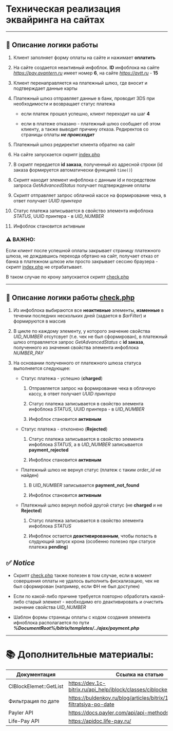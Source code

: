 # Техническая реализация эквайринга на сайтах

---

## 📝 Описание логики работы

   1. Клиент заполняет форму оплаты на сайте и нажимает **оплатить**
   
   2. На сайте создается неактивный инфоблок. **ID** инфоблока на сайте *https://pay.avantern.ru* имеет номер **6**, на сайте *https://avtt.ru* - **15**
   
   3. Клиент перенаправляется на платежный шлюз, где вносит и подтверждает данные карты
   
   4. Платежный шлюз отправляет данные в банк, проводит 3DS при необходимости и возвращает статус платежа
   
       - если платеж прошел успешно, клиент переходит на шаг **4**
      
       - если в платеже отказано - платежный шлюз сообщает об этом клиенту, а также выводит причину отказа. Редиректов со страницы оплаты ***не происходит***
  
   1. Платежный шлюз редиректит клиента обратно на сайт
   
   2. На сайте запускается скрипт [index.php](https://github.com/Avantern-LLC/sites-payment/blob/v1.0/pay.avantern/index.php)
   
   3. В скрипт передается **id заказа**, полученный из адресной строки (id заказа формируется автоматически функцией  `time()`)
   
   4. Скрипт находит элемент инфоблока с данным id и посредством запроса *GetAdvancedStatus* получает подтверждение оплаты
   
   5.  Скрипт отправляет запрос облачной кассе на формирование чека, в ответ получает *UUID принтера*
   
   6.  Статус платежа записывается в свойство элемента инфоблока *STATUS*, UUID принтера - в *UID_NUMBER*
   
   7.  Инфоблок становится активным


### ⚠️ **ВАЖНО**:<br>

Если клиент после успешной оплаты закрывает страницу платежного шлюза, не дождавшись перехода обртано на сайт, получает отказ от банка в платежном шлюзе или просто закрывает сессию браузера - скрипт [index.php](https://github.com/Avantern-LLC/sites-payment/blob/v1.0/pay.avantern/index.php) не отрабатывает.<br>

В таком случае по крону запускается скрипт [check.php](https://github.com/Avantern-LLC/sites-payment/blob/v1.0/pay.avantern/check.php)

---

## 📝 Описание логики работы [check.php](https://github.com/Avantern-LLC/sites-payment/blob/v1.0/pay.avantern/check.php)

   1. Из инфоблока выбираются все **неактивные** элементы, **изменные** в течении последних нескольких дней (задается в *$arFilter*) и формируются в массив
   
   2. В цикле по каждому элементу, у которого значение свойства *UID_NUMBER* отсутсвует (т.е. чек не был сформирован), в платежный шлюз отправляется запрос *GetAdvancedStatus* с **id заказа**, полученного из значения свойства элемента инфоблока *NUMBER_PAY*
   
   3. На основании полученного от платежного шлюза статуса выполняется следующее:
   
      * Статус платежа - успешно (**charged**)
       
        1. Отправляется запрос на формирование чека в облачную кассу, в ответ получает *UUID принтера*
       
        2. Статус платежа записывается в свойство элемента инфоблока *STATUS*, UUID принтера - в *UID_NUMBER*
       
        3. Инфоблок становится **активным**
       
      * Статус платежа - отклонено (**Rejected**)
       
        1. Статус платежа записывается в свойство элемента инфоблока *STATUS*, а в *UID_NUMBER* записывается **payment_rejected**
       
        2. Инфоблок становится **активным**
       
      * Платежный шлюз не вернул статус (платеж с таким *order_id* не найден)
       
        1. В *UID_NUMBER* записывается **payment_not_found**
        
        2. Инфоблок становится **активным**
       
      * Платежный шлюз вернул любой другой статус (не **charged** и не **Rejected**)
       
        1. Статус платежа записывается в свойство элемента инфоблока *STATUS*
       
        2. Инфоблок остается **деактивированным**, чтобы попасть в слудующий запуск крона (особенно полезно при статусе платежа **pending**)
   

## ✅ *Notice*

  - Скрипт [check.php](https://github.com/Avantern-LLC/sites-payment/blob/v1.0/pay.avantern/check.php) также полезен в том случае, если в момент совершения оплаты не удалось выполнить фискализацию, чек не был сформирован (например, если ФН не был доступен)
  
  - Если по какой-либо причине требуется повторно обработать какой-либо старый элемент - необходимо его деактивировать и очистить значение свойства *UID_NUMBER*
   
  - Шаблон формы страницы оплаты с кодом создания элемента ифноблока располагается по пути ***%DocumentRoot%/bitrix/templates/../ajax/payment.php***

---

# 📚 Дополнительные материалы:

| Документация | Ссылка на статью |
| ------------ | ---------------- |
| CIBlockElemet::GetList | https://dev.1c-bitrix.ru/api_help/iblock/classes/ciblockelement/getlist.php |
| Фильтрация по дате | https://buldenkov.ru/blog/articles/bitrix/184-bitriks-filtratsiya-po-date |
| Payler API | https://docs.payler.com/api/api-methods/payments |
| Life-Pay API | https://apidoc.life-pay.ru/ |